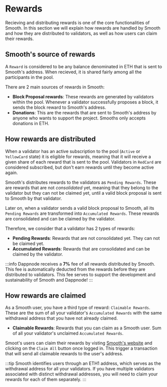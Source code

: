 # Rewards

Recieving and distributing rewards is one of the core functionalities of Smooth. In this section we will explain how rewards are handled by Smooth and how they are distributed to validators, as well as how users can claim their rewards.

## Smooth's source of rewards

A `Reward` is considered to be any balance denominated in ETH that is sent to Smooth's address. When recieved, it is shared fairly among all the participants in the pool. 

There are 2 main sources of rewards in Smooth:

* **Block Proposal rewards**: These rewards are generated by validators within the pool. Whenever a validator successfully proposes a block, it sends the block reward to Smooth's address.
* **Donations**: This are the rewards that are sent to Smooth's address by anyone who wants to support the project. Smooths only accepts donations in ETH.

## How rewards are distributed

When a validator has an active subscription to the pool (`Active` or `YellowCard` state) it is eligible for rewards, meaning that it will receive a given share of each reward that is sent to the pool. Validators in `RedCard` are considered subscribed, but don't earn rewards until they become active again.

Smooth's distributes rewards to the validators as `Pending Rewards`. These are rewards that are not _consolidated_ yet, meaning that they belong to the validator but they can not be claimed yet, until a valid block proposal is sent to Smooth by that validator. 

Later on, when a validator sends a valid block proposal to Smooth, all its `Pending Rewards` are transformed into `Accumulated Rewards`. These rewards are consolidated and can be claimed by the validator. 

Therefore, we consider that a validator has 2 types of rewards:

* **Pending Rewards**: Rewards that are not consolidated yet. They can not be claimed yet.
* **Accumulated Rewards**: Rewards that are consolidated and can be claimed by the validator.

:::info
Dappnode receives a **7%** fee of all rewards distributed by Smooth. This fee is automatically deducted from the rewards before they are distributed to validators. This fee serves to support the development and sustainability of Smooth and Dappnode!
:::


## How rewards are claimed

As a Smooth user, you have a third type of reward: `Claimable Rewards`. These are the sum of all your validator's `Accumulated Rewards` with the same withdrawal address that you have not already claimed.

* **Claimable Rewards**: Rewards that you can claim as a Smooth user. Sum of all your validator's unclaimed `Accumulated Rewards`.

Smoot's users can claim their rewards by visting [Smooth's website](https://smooth.dappnode.io/) and clicking on the `Claim All` button once logged in. This trigger a transaction that will send all claimable rewards to the user's address.

:::tip
Smooth identifies users through an ETH1 address, which serves as the withdrawal address for all your validators. If you have multiple validators associated with distinct withdrawal addresses, you will need to claim your rewards for each of them separately.
:::
